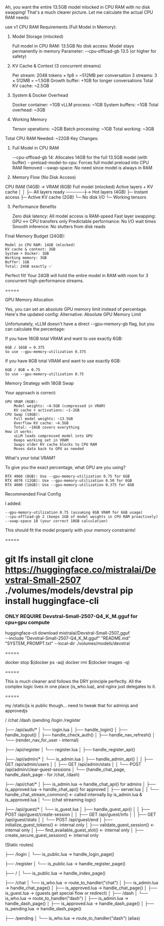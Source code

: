 Ah, you want the entire 13.5GB model mlocked in CPU RAM with no disk swapping! That's a much clearer picture. Let me calculate the actual CPU RAM needs:

use v1
CPU RAM Requirements (Full Model in Memory):
1. Model Storage (mlocked)

    Full model in CPU RAM: 13.5GB
    No disk access: Model stays permanently in memory
    Parameter: --cpu-offload-gb 13.5 (or higher for safety)

2. KV Cache & Context (3 concurrent streams)

    Per stream: 2048 tokens × fp8 = ~512MB per conversation
    3 streams: 3 × 512MB = ~1.5GB
    Growth buffer: +1GB for longer conversations
    Total KV cache: ~2.5GB

3. System & Docker Overhead

    Docker container: ~1GB
    vLLM process: ~1GB
    System buffers: ~1GB
    Total overhead: ~3GB

4. Working Memory

    Tensor operations: ~2GB
    Batch processing: ~1GB
    Total working: ~3GB

Total CPU RAM Needed: ~22GB
Key Changes:
1. Full Model in CPU RAM

    --cpu-offload-gb 14: Allocates 14GB for the full 13.5GB model (with buffer)
    --preload-model-to-cpu: Forces full model preload into CPU RAM
    Removed --swap-space: No need since model is always in RAM

2. Memory Flow (No Disk Access)

CPU RAM (14GB)          →  VRAM (6GB)
Full model (mlocked)       Active layers + KV cache
│                          │
├─ All layers ready  ──────┼→ Hot layers (4GB)
├─ Instant access          ├─ Active KV cache (2GB)
└─ No disk I/O             └─ Working tensors

3. Performance Benefits

    Zero disk latency: All model access is RAM-speed
    Fast layer swapping: GPU ↔ CPU transfers only
    Predictable performance: No I/O wait times
    Smooth inference: No stutters from disk reads

Final Memory Budget (24GB):

    Model in CPU RAM: 14GB (mlocked)
    KV cache & context: 3GB
    System + Docker: 3GB
    Working memory: 3GB
    Buffer: 1GB
    Total: 24GB exactly ✅

Perfect fit! Your 24GB will hold the entire model in RAM with room for 3 concurrent high-performance streams.




=====

GPU Memory Allocation

Yes, you can set an absolute GPU memory limit instead of percentage. Here's the updated config:
Alternative: Absolute GPU Memory Limit

Unfortunately, vLLM doesn't have a direct --gpu-memory-gb flag, but you can calculate the percentage:

If you have 16GB total VRAM and want to use exactly 6GB:

    6GB / 16GB = 0.375
    So use --gpu-memory-utilization 0.375

If you have 8GB total VRAM and want to use exactly 6GB:

    6GB / 8GB = 0.75
    So use --gpu-memory-utilization 0.75

Memory Strategy with 18GB Swap

Your approach is correct:

    GPU VRAM (6GB):
        Model weights: ~4-5GB (compressed in VRAM)
        KV cache + activations: ~1-2GB
    CPU Swap (18GB):
        Full model weights: ~13.5GB
        Overflow KV cache: ~4.5GB
        Total: ~18GB covers everything
    How it works:
        vLLM loads compressed model into GPU
        Keeps working set in VRAM
        Swaps older KV cache blocks to CPU RAM
        Moves data back to GPU as needed

What's your total VRAM?

To give you the exact percentage, what GPU are you using?

    RTX 4060 (8GB): Use --gpu-memory-utilization 0.75 for 6GB
    RTX 4070 (12GB): Use --gpu-memory-utilization 0.50 for 6GB
    RTX 4080 (16GB): Use --gpu-memory-utilization 0.375 for 6GB

Recommended Final Config

I added:

    --gpu-memory-utilization 0.75 (assuming 8GB VRAM for 6GB usage)
    --cpu-offload-gb 2 (keeps 2GB of model weights in CPU RAM proactively)
    --swap-space 18 (your correct 18GB calculation)

This should fit the model properly with your memory constraints!

=====

git lfs install
git clone https://huggingface.co/mistralai/Devstral-Small-2507 ./volumes/models/devstral
pip install huggingface-cli
===== 

### ONLY REQUIRE Devstral-Small-2507-Q4_K_M.gguf for cpu+gpu compute

huggingface-cli download mistralai/Devstral-Small-2507_gguf \
--include "Devstral-Small-2507-Q4_K_M.gguf" "README.md" "SYSTEM_PROMPT.txt"
--local-dir ./volumes/models/devstral


=====

docker stop $(docker ps -aq)
docker rmi $(docker images -q)

=====

This is much cleaner and follows the DRY principle perfectly. All the complex logic lives in one place (is_who.lua), and nginx just delegates to it.

=====

my /static/js is public though... need to tweak that for adminjs and approvedjs

/
/chat
/dash
/pending
/login
/register

├── /api/auth/*
│   └── login.lua
│       ├── handle_login()
│       ├── handle_logout()
│       ├── handle_check_auth()
│       ├── handle_nav_refresh()
│       └── (render_nav_for_user - internal)

├── /api/register
│   └── register.lua
│       ├── handle_register_api()

├── /api/admin/*
│   └── is_admin.lua
│       ├── handle_admin_api()
│       │    ├── GET /api/admin/users
│       │    ├── GET /api/admin/stats
│       │    └── POST /api/admin/clear-guest-sessions
│       └── (handle_chat_page, handle_dash_page - for /chat, /dash)

├── /api/chat/*
│   ├── is_admin.lua → handle_chat_api() for admins
│   ├── is_approved.lua → handle_chat_api() for approved
│   ├── server.lua
│   │    └── handle_chat_stream_common() ← called internally by is_admin.lua & is_approved.lua
│   └── (chat streaming logic)

├── /api/guest/*
│   └── is_guest.lua
│       ├── handle_guest_api()
│       │    ├── POST /api/guest/create-session
│       │    ├── GET /api/guest/info
│       │    ├── GET /api/guest/stats
│       │    └── POST /api/guest/end
│       ├── initialize_guest_tokens() ← internal only
│       ├── validate_guest_session() ← internal only
│       ├── find_available_guest_slot() ← internal only
│       ├── create_secure_guest_session() ← internal only

(Static routes)

├── /login
│   └── is_public.lua → handle_login_page()

├── /register
│   └── is_public.lua → handle_register_page()

├── /
│   └── is_public.lua → handle_index_page()

├── /chat
│   └── is_who.lua → route_to_handler("chat")
│       ├── is_admin.lua → handle_chat_page()
│       ├── is_approved.lua → handle_chat_page()
│       ├── is_guest.lua → (guests get special flow or redirect)
│
├── /dash
│   └── is_who.lua → route_to_handler("dash")
│       ├── is_admin.lua → handle_dash_page()
│       ├── is_approved.lua → handle_dash_page()
│       ├── is_pending.lua → handle_dash_page()

├── /pending
│   └── is_who.lua → route_to_handler("dash") (alias)
